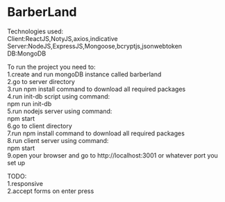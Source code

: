 # BarberLand
Technologies used:<br />
Client:ReactJS,NotyJS,axios,indicative<br />
Server:NodeJS,ExpressJS,Mongoose,bcryptjs,jsonwebtoken<br />
DB:MongoDB<br />


To run the project you need to:<br />
1.create and run mongoDB instance called barberland<br />
2.go to server directory<br />
3.run npm install command to download all required packages<br />
4.run init-db script using command: <br />
  npm run init-db<br />
5.run nodejs server using command: <br />
  npm start<br />
6.go to client directory<br />
7.run npm install command to download all required packages<br />
8.run client server using command: <br />
  npm start<br />
9.open your browser and go to http://localhost:3001 or whatever port you set up<br />

TODO:<br />
1.responsive<br />
2.accept forms on enter press<br />

